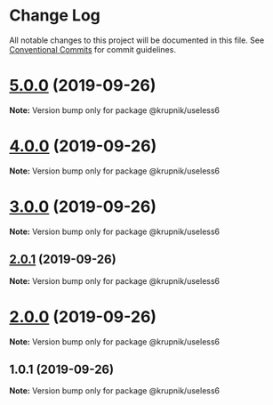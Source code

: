 # Change Log

All notable changes to this project will be documented in this file.
See [Conventional Commits](https://conventionalcommits.org) for commit guidelines.

# [5.0.0](https://github.com/yurikrupniktools/lerna-examples/compare/@krupnik/useless6@4.0.0...@krupnik/useless6@5.0.0) (2019-09-26)

**Note:** Version bump only for package @krupnik/useless6





# [4.0.0](https://github.com/yurikrupniktools/lerna-examples/compare/@krupnik/useless6@3.0.0...@krupnik/useless6@4.0.0) (2019-09-26)

**Note:** Version bump only for package @krupnik/useless6





# [3.0.0](https://github.com/yurikrupniktools/lerna-examples/compare/@krupnik/useless6@2.0.1...@krupnik/useless6@3.0.0) (2019-09-26)

**Note:** Version bump only for package @krupnik/useless6





## [2.0.1](https://github.com/yurikrupniktools/lerna-examples/compare/@krupnik/useless6@2.0.0...@krupnik/useless6@2.0.1) (2019-09-26)

**Note:** Version bump only for package @krupnik/useless6





# [2.0.0](https://github.com/yurikrupniktools/lerna-examples/compare/@krupnik/useless6@1.0.1...@krupnik/useless6@2.0.0) (2019-09-26)

**Note:** Version bump only for package @krupnik/useless6





## 1.0.1 (2019-09-26)

**Note:** Version bump only for package @krupnik/useless6
